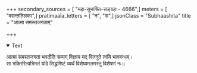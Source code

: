 +++
secondary_sources = [ "महा-सुभाषित-सङ्ग्रहः - 4666",]
meters = [ "वसन्ततिलका",]
pratimaala_letters = [ "न", "स",]
jsonClass = "Subhaashita"
title = "आत्मा समस्तजगताम्"

+++

<details open><summary>Text</summary>

आत्मा समस्तजगतां भवतीति सम्यग् विज्ञाय यद् वितनुते त्वयि भावबन्धम्।  
सा भक्तिरित्यभिमतं यदि सिद्धमिष्टं व्यर्थं विशेष्यमलमस्तु विशेषणं नः॥
</details>
